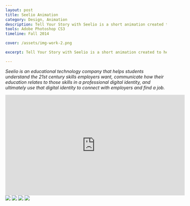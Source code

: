 ```yaml
---
layout: post
title: Seelio Animation
category: Design, Animation
description: Tell Your Story with Seelio is a short animation created to help viewers understand how Seelio can help students tell their stories to stand out in the modern job search. The video is shown to students of partner universities and can also be found in post-registration welcome emails to all users.
tools: Adobe Photoshop CS3 
timeline: Fall 2014

cover: /assets/img-work-2.png

excerpt: Tell Your Story with Seelio is a short animation created to help viewers understand how Seelio can help students tell their stories to stand out in the modern job search.

---
```

*Seelio is an educational technology company that helps students understand the 21st century skills employers want, communicate how their education relates to those skills in a professional digital identity, and ultimately use that digital identity to connect with employers and find a job.*

<div class="work__video"><iframe width="560" height="315" src="https://www.youtube.com/embed/rj9aCdghEGo" frameborder="0" allowfullscreen></iframe></div>

<img class="work__img" src="{{site.baseurl}}/assets/img-seelio-1.jpg">
<img class="work__img" src="{{site.baseurl}}/assets/img-seelio-2.jpg">
<img class="work__img" src="{{site.baseurl}}/assets/img-seelio-3.jpg">
<img class="work__img" src="{{site.baseurl}}/assets/img-seelio-4.jpg">
